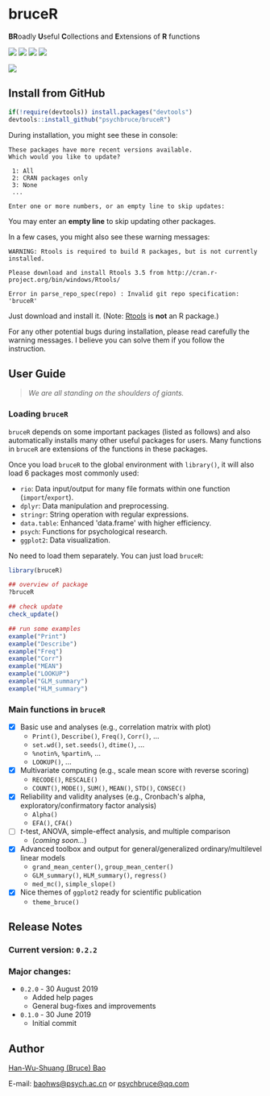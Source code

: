 # bruceR

**BR**oadly **U**seful **C**ollections and **E**xtensions of **R** functions

[![](https://img.shields.io/badge/R-package-success)](https://github.com/psychbruce/bruceR "bruceR")
![](https://img.shields.io/badge/Release-v0.2.2-success)
![](https://img.shields.io/github/license/psychbruce/bruceR?label=License&color=success)
[![](https://img.shields.io/github/stars/psychbruce/bruceR?style=social)](https://github.com/psychbruce/bruceR/stargazers)

[![](https://img.shields.io/badge/Follow%20me%20on-Zhihu-blue)](https://www.zhihu.com/people/psychbruce/ "Personal profile on Zhihu.com")


## Install from GitHub
```r
if(!require(devtools)) install.packages("devtools")
devtools::install_github("psychbruce/bruceR")
```

During installation, you might see these in console:
```
These packages have more recent versions available.
Which would you like to update?

 1: All
 2: CRAN packages only
 3: None
 ...

Enter one or more numbers, or an empty line to skip updates:
```
You may enter an **empty line** to skip updating other packages.

In a few cases, you might also see these warning messages:
```
WARNING: Rtools is required to build R packages, but is not currently installed.

Please download and install Rtools 3.5 from http://cran.r-project.org/bin/windows/Rtools/

Error in parse_repo_spec(repo) : Invalid git repo specification: 'bruceR'
```
Just download and install it. (Note: [Rtools](http://cran.r-project.org/bin/windows/Rtools/) is **not** an R package.)

For any other potential bugs during installation, please read carefully the warning messages. I believe you can solve them if you follow the instruction.


## User Guide
> *We are all standing on the shoulders of giants.*

### Loading `bruceR`
`bruceR` depends on some important packages (listed as follows) and also automatically installs many other useful packages for users. Many functions in `bruceR` are extensions of the functions in these packages.

Once you load `bruceR` to the global environment with `library()`, it will also load 6 packages most commonly used:
- `rio`: Data input/output for many file formats within one function (`import`/`export`).
- `dplyr`: Data manipulation and preprocessing.
- `stringr`: String operation with regular expressions.
- `data.table`: Enhanced 'data.frame' with higher efficiency.
- `psych`: Functions for psychological research.
- `ggplot2`: Data visualization.

No need to load them separately. You can just load `bruceR`:
```r
library(bruceR)

## overview of package
?bruceR

## check update
check_update()

## run some examples
example("Print")
example("Describe")
example("Freq")
example("Corr")
example("MEAN")
example("LOOKUP")
example("GLM_summary")
example("HLM_summary")
```

### Main functions in `bruceR`
- [x] Basic use and analyses (e.g., correlation matrix with plot)
  + `Print()`, `Describe()`, `Freq()`, `Corr()`, ...
  + `set.wd()`, `set.seeds()`, `dtime()`, ...
  + `%notin%`, `%partin%`, ...
  + `LOOKUP()`, ...
- [x] Multivariate computing (e.g., scale mean score with reverse scoring)
  + `RECODE()`, `RESCALE()`
  + `COUNT()`, `MODE()`, `SUM()`, `MEAN()`, `STD()`, `CONSEC()`
- [x] Reliability and validity analyses (e.g., Cronbach's alpha, exploratory/confirmatory factor analysis)
  + `Alpha()`
  + `EFA()`, `CFA()`
- [ ] *t*-test, ANOVA, simple-effect analysis, and multiple comparison
  + (*coming soon...*)
- [x] Advanced toolbox and output for general/generalized ordinary/multilevel linear models
  + `grand_mean_center()`, `group_mean_center()`
  + `GLM_summary()`, `HLM_summary()`, `regress()`
  + `med_mc()`, `simple_slope()`
- [x] Nice themes of `ggplot2` ready for scientific publication
  + `theme_bruce()`


## Release Notes
### Current version: `0.2.2`
### Major changes:
+ `0.2.0` - 30 August 2019
  + Added help pages
  + General bug-fixes and improvements
+ `0.1.0` - 30 June 2019
  + Initial commit


## Author
[Han-Wu-Shuang (Bruce) Bao](https://www.zhihu.com/people/psychbruce/ "Personal profile on Zhihu.com")

E-mail: baohws@psych.ac.cn or psychbruce@qq.com

